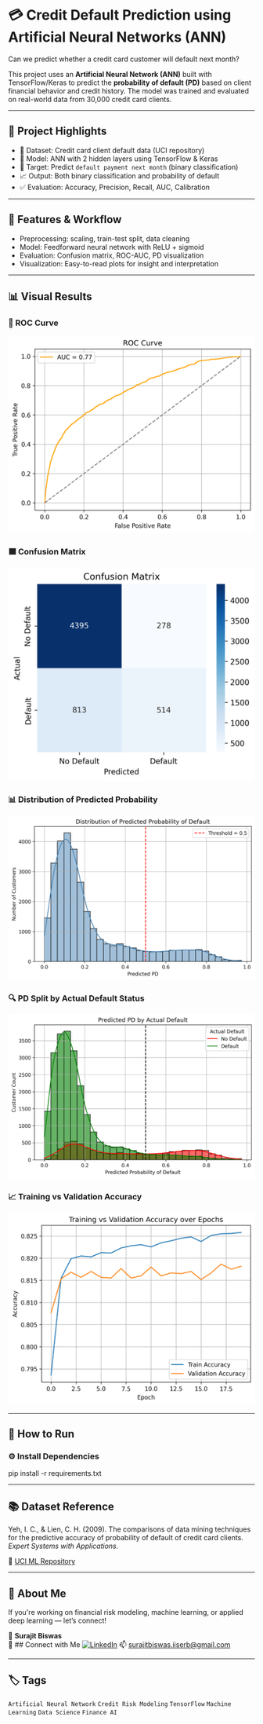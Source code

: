 # 💳 Credit Default Prediction using Artificial Neural Networks (ANN)

Can we predict whether a credit card customer will default next month?

This project uses an **Artificial Neural Network (ANN)** built with TensorFlow/Keras to predict the **probability of default (PD)** based on client financial behavior and credit history. The model was trained and evaluated on real-world data from 30,000 credit card clients.

---

## 🧠 Project Highlights

- 📂 Dataset: Credit card client default data (UCI repository)
- 🤖 Model: ANN with 2 hidden layers using TensorFlow & Keras
- 🎯 Target: Predict `default payment next month` (binary classification)
- 📈 Output: Both binary classification and probability of default
- ✅ Evaluation: Accuracy, Precision, Recall, AUC, Calibration

---

## 🧪 Features & Workflow

- Preprocessing: scaling, train-test split, data cleaning
- Model: Feedforward neural network with ReLU + sigmoid
- Evaluation: Confusion matrix, ROC-AUC, PD visualization
- Visualization: Easy-to-read plots for insight and interpretation

---

## 📊 Visual Results

### 🎯 ROC Curve
![ROC Curve](plots/roc_curve.png)

### 🟩 Confusion Matrix
![Confusion Matrix](plots/confusion_matrix.png)

### 📊 Distribution of Predicted Probability
![PD Distribution](plots/distribution_of_predicted_probability_of_default.png)

### 🔍 PD Split by Actual Default Status
![PD by Actual Default](plots/predicted_PD_by_actual_default.png)

### 📈 Training vs Validation Accuracy
![Training vs Validation Accuracy](plots/training__validation_accuracy_over_epochs.png)

---

## 🧾 How to Run

### ⚙️ Install Dependencies

pip install -r requirements.txt

---

## 📚 Dataset Reference

Yeh, I. C., & Lien, C. H. (2009). The comparisons of data mining techniques for the predictive accuracy of probability of default of credit card clients. *Expert Systems with Applications.*

📂 [UCI ML Repository](https://archive.ics.uci.edu/ml/datasets/default+of+credit+card+clients)

---

## 🙌 About Me

If you're working on financial risk modeling, machine learning, or applied deep learning — let’s connect!

👤 **Surajit Biswas**  
🔗 ## Connect with Me [![LinkedIn](https://img.shields.io/badge/LinkedIn-Connect-blue?logo=linkedin)](https://www.linkedin.com/in/surajit-biswas-phd/)
📫 surajitbiswas.iiserb@gmail.com

---

## 🏷️ Tags

`Artificial Neural Network` `Credit Risk Modeling` `TensorFlow` `Machine Learning` `Data Science` `Finance AI`
